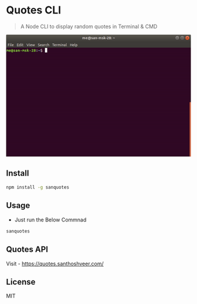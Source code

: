 # Quotes CLI

> A Node CLI to display random quotes in Terminal & CMD

<p align="center">
<img src="https://raw.githubusercontent.com/mskian/quotes-cli/master/screenshot.gif">
</p>

## Install

```bash
npm install -g sanquotes
```

## Usage

- Just run the Below Commnad

```bash
sanquotes
```

## Quotes API

Visit - <https://quotes.santhoshveer.com/>

## License

MIT